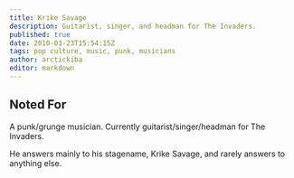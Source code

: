 ```yaml
---
title: Krike Savage
description: Guitarist, singer, and headman for The Invaders.
published: true
date: 2010-03-23T15:54:15Z
tags: pop culture, music, punk, musicians
author: arctickiba
editor: markdown
---
```


Noted For
---------

A punk/grunge musician. Currently guitarist/singer/headman for The Invaders.

He answers mainly to his stagename, Krike Savage, and rarely answers to anything else.